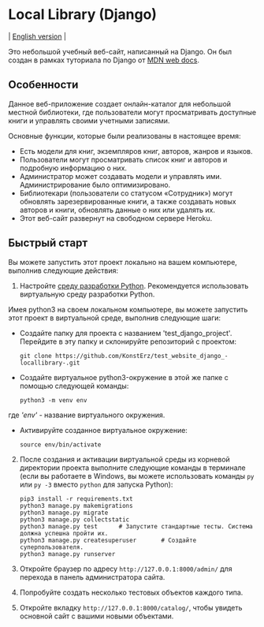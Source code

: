 # Local Library (Django)

| [English version](https://github.com/KonstErz/test_website_django_-locallibrary-/blob/master/README.md) |

Это небольшой учебный веб-сайт, написанный на Django.
Он был создан в рамках туториала по Django от [MDN web docs](https://developer.mozilla.org/ru/docs/Learn/Server-side/Django).


## Особенности

Данное веб-приложение создает онлайн-каталог для небольшой местной библиотеки, где пользователи могут просматривать доступные книги и управлять своими учетными записями.

Основные функции, которые были реализованы в настоящее время:

+ Есть модели для книг, экземпляров книг, авторов, жанров и языков.
+ Пользователи могут просматривать список книг и авторов и подробную информацию о них.
+ Администратор может создавать модели и управлять ими. Администрирование было оптимизировано.
+ Библиотекари (пользователи со статусом «Сотрудник») могут обновлять зарезервированные книги, а также создавать новых авторов и книги, обновлять данные о них или удалять их.
+ Этот веб-сайт развернут на свободном сервере Heroku.

## Быстрый старт

Вы можете запустить этот проект локально на вашем компьютере, выполнив следующие действия:

1. Настройте [среду разработки Python](https://developer.mozilla.org/ru/docs/Learn/Server-side/Django/development_environment). Рекомендуется использовать виртуальную среду разработки Python.  

Имея python3 на своем локальном компьютере, вы можете запустить этот проект в виртуальной среде, выполнив следующие шаги:  

+ Создайте папку для проекта с названием 'test_django_project'. Перейдите в эту папку и склонируйте репозиторий с проектом:

    ```
    git clone https://github.com/KonstErz/test_website_django_-locallibrary-.git
    ```

+ Создайте виртуальное python3-окружение в этой же папке с помощью следующей команды:

    ```
    python3 -m venv env
    ```

где *'env'* - название виртуального окружения.

+ Активируйте созданное виртуальное окружение:

    ```
    source env/bin/activate
    ```

2. После создания и активации виртуальной среды из корневой директории проекта выполните следующие команды в терминале (если вы работаете в Windows, вы можете использовать команды `py` или `py -3` вместо `python` для запуска Python):

    ```
    pip3 install -r requirements.txt
    python3 manage.py makemigrations
    python3 manage.py migrate
    python3 manage.py collectstatic
    python3 manage.py test      # Запустите стандартные тесты. Система должна успешна пройти их.
    python3 manage.py createsuperuser       # Создайте суперпользователя.
    python3 manage.py runserver
    ```

3. Откройте браузер по адресу `http://127.0.0.1:8000/admin/` для перехода в панель администратора сайта.
4. Попробуйте создать несколько тестовых объектов каждого типа.
5. Откройте вкладку `http://127.0.0.1:8000/catalog/`, чтобы увидеть основной сайт с вашими новыми объектами.

